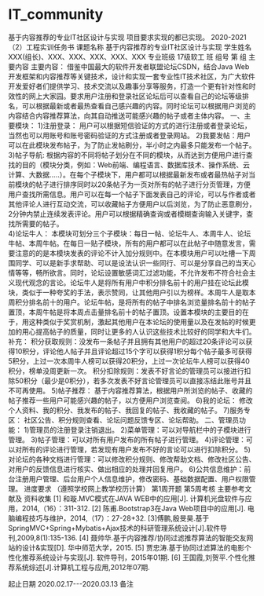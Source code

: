 # IT_community
基于内容推荐的专业IT社区设计与实现
项目要求实现的都已实现。
2020-2021（2）工程实训任务书
课题名称	基于内容推荐的专业IT社区设计与实现
学生姓名	XXX(组长)、XXX、XXX、XXX、XXX、XXX	专业班级	17级软工    班	组号	第    组
主要内容	主要内容：
借鉴中国最大的软件开发者联盟论坛CSDN，结合Java Web开发框架和内容推荐等关键技术，设计和实现一套专业性IT技术社区，为广大软件开发爱好者们提供学习、技术交流以及趣事分享等服务，打造一个更有针对性和时效性的网上大家园。要求用户注册和登录社区论坛后可以查看自己的论坛等级排名，可以根据最新或者最热查看自己感兴趣的内容。同时论坛可以根据用户浏览的内容结合内容推荐算法，向其自动推送可能感兴趣的帖子或者主体内容。
一、主要模块：
1)注册登录：
用户可以根据短信验证的方式的进行注册或者登录论坛，当然也可以用账号和账号密码验证的方式注册或者登录网站。
2)我要发帖：用户可以在此模块发布帖子，为了防止发帖刷分，半小时之内最多只能发布一个帖子。
3)帖子导航:
根据内容的不同将帖子划分在不同的模块，从而达到方便用户进行查找的目的（模块分类，例如：Web前端、编程语言、数据库技术、操作系统、云计算、大数据.....）。在每个子模块下，用户都可以根据最新发布或者最热帖子对当前模块的帖子进行排序同时以20条帖子为一页对所有的帖子进行分页管理，方便用户查找所需信息。用户可以在每一个帖子下面发表自己的评论，可以与作者或者其他评论人进行互动交流，可以收藏帖子方便用户以后浏览，为了防止恶意刷分，2分钟内禁止连续发表评论。用户可以根据精确查询或者模糊查询输入关键字，查找所需要的帖子。   
4)论坛牛人：
本模块可划分三个子模块：每日一帖、论坛牛人、本周牛人、论坛牛帖、本周牛帖。在每日一贴子模块，所有的用户都可以在此帖子中随意发言，需要注意的的是本模块发表的评论不计入加分规则中。在本模块用户可以吐槽一下周围同学、可以是新手求帮助、可以是设法认识一些同行、可以是分享自己的当天心情等等，畅所欲言。同时，论坛设置敏感词汇过滤功能，不允许发布不符合社会主义现代观念的言论。论坛牛人是将所有用户中积分排名前十的用户挂在论坛此模块，类似于一种夸奖的手法，表示赞同，让其他用户引以为榜样。本周牛人是取本周积分排名前十的用户。论坛牛帖，是将所有的帖子中排名浏览量排名前十的帖子置顶，本周牛帖是将本周点击量排名前十的帖子置顶。设置本模块的主要目的在于，用这种类似于奖赏机制，激起其他用户在本论坛的使用量以及在发帖的时候更加的用心提高帖子的质量，同时让更多的人认识这些技术比较好的同学和大牛们。
补充：
积分获取规则：没发布一条帖子并且拥有其他用户的超过20条评论可以获得10积分，评论他人帖子并且评论超过15个字可以获得1积分每个帖子最多可获得5积分，上过一次本周牛人榜可以获得20积分，上过一次论坛牛人榜可以获得40积分，榜单没周更新一次。
积分扣除规则：发表不好言论的管理员可以接进行扣除50积分（最少是0积分），若多次发表不好言论管理员可以直接冻结此账号并且不可再使用。
5)帖子推荐：
基于内容推荐算法，根据用户所浏览的帖子、收藏的帖子推荐一些用户可能感兴趣的帖子，以方便用户浏览查阅。
6)我的论坛：
修改个人资料、我的积分、我发布的帖子、我回复的帖子、我收藏的帖子。
7)服务专区：
社区公告、积分规则查看、论坛问题反馈专区、论坛帮助。
二、管理员功能：
1)管理员的注册登录注销退出。
2)菜单管理：可以对导航栏中的子模块进行管理。
3)帖子管理：可以对所有用户发布的所有帖子进行管理。
4)评论管理：可以对所有的评论进行管理，若发现有用户发布不好的言论可以进行扣除积分。
5)对论坛的各种文档进行管理：可以修改积分规则、修改帮助文档、修改社区公告、对用户的反馈信息进行核实、做出相应的处理并回复用户。
6)公共信息维护：前台注册用户管理、后台用户个人信息维护，修改密码、基础数据配置、用户权限管理。
进度要求	（遵照学校网上教学校历计算）
第1周开题
第5周考核
主要参考文献及
资料收集	[1] 和璇.MVC模式在JAVA WEB中的应用[J]. 计算机光盘软件与应用，2014,（16）：311-312.
[2] 陈甫.Bootstrap3在Java Web项目中的应用[J]. 电脑编程技巧与维护，2014,（17）：27-28+32.
[3]傅鹏,殷旻昊.基于SpringMVC+Spring+Mybatis+Ajax技术的科研管理系统设计[J].软件导刊,2009,8(1):135-136.
[4] 聂帅华.基于内容推荐/协同过滤推荐算法的智能交友网站的设计&实现[D]. 华中师范大学，2015.
[5] 贾忠涛.基于协同过滤算法的电影个性化推荐系统设计与实现[J]. 软件导刊，2015年01期.
[6] 王国霞,刘贺平.个性化推荐系统综述[J].计算机工程与应用,2012年07期.

起止日期	2020.02.17---2020.03.13
备注	
